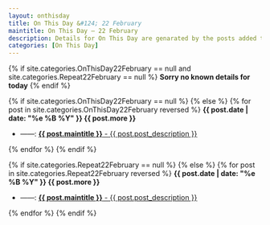 ```yaml
---
layout: onthisday
title: On This Day &#124; 22 February
maintitle: On This Day — 22 February
description: Details for On This Day are genarated by the posts added to the website so the content is subject to changes/updates over time.
categories: [On This Day]
---
```


{% if site.categories.OnThisDay22February == null and site.categories.Repeat22February == null %}
<strong>Sorry no known details for today</strong>
{% endif %}

{% if site.categories.OnThisDay22February == null %}
{% else %}
{% for post in site.categories.OnThisDay22February reversed %}
<strong>{{ post.date | date: "%e %B %Y" }} {{ post.more }}</strong>
<ul>
<li> ——: <a href="{{ post.url }}"><strong>{{ post.maintitle }}</strong> - {{ post.post_description }}</a></li>
</ul>
{% endfor %}
{% endif %}

{% if site.categories.Repeat22February == null %}
{% else %}
{% for post in site.categories.Repeat22February reversed %}
<strong>{{ post.date | date: "%e %B %Y" }} {{ post.more }}</strong>
<ul>
<li> ——: <a href="{{ post.url }}"><strong>{{ post.maintitle }}</strong> - {{ post.post_description }}</a></li>
</ul>
{% endfor %}
{% endif %}
